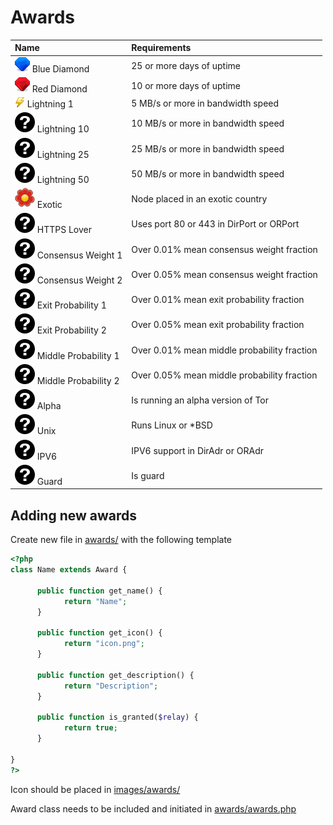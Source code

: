 # Awards

| Name | Requirements
| :--- | :-----
| ![Blue Diamond](images/awards/blue_diamond.png) Blue Diamond | 25 or more days of uptime
| ![Red Diamond](images/awards/red_diamond.png) Red Diamond | 10 or more days of uptime
| ![Lightning 1](images/awards/lightning_1.png) Lightning 1 | 5 MB/s or more in bandwidth speed
| ![Lightning 10](images/awards/404.png) Lightning 10 | 10 MB/s or more in bandwidth speed
| ![Lightning 25](images/awards/404.png) Lightning 25 | 25 MB/s or more in bandwidth speed
| ![Lightning 50](images/awards/404.png) Lightning 50 | 50 MB/s or more in bandwidth speed
| ![Exotic](images/awards/exotic.png) Exotic | Node placed in an exotic country
| ![HTTPS Lover](images/awards/404.png) HTTPS Lover | Uses port 80 or 443 in DirPort or ORPort
| ![Consensus Weight 1](images/awards/404.png) Consensus Weight 1 | Over 0.01% mean consensus weight fraction
| ![Consensus Weight 2](images/awards/404.png) Consensus Weight 2 | Over 0.05% mean consensus weight fraction
| ![Exit Probability 1](images/awards/404.png) Exit Probability 1 | Over 0.01% mean exit probability fraction
| ![Exit Probability 2](images/awards/404.png) Exit Probability 2 | Over 0.05% mean exit probability fraction
| ![Middle Probability 1](images/awards/404.png) Middle Probability 1 | Over 0.01% mean middle probability fraction
| ![Middle Probability 2](images/awards/404.png) Middle Probability 2 | Over 0.05% mean middle probability fraction
| ![Alpha](images/awards/404.png) Alpha | Is running an alpha version of Tor
| ![Unix](images/awards/404.png) Unix | Runs Linux or *BSD 
| ![IPV6](images/awards/404.png) IPV6 | IPV6 support in DirAdr or ORAdr
| ![Guard](images/awards/404.png) Guard | Is guard

## Adding new awards

Create new file in [awards/](awards/) with the following template

```php
<?php
class Name extends Award {

      public function get_name() {
            return "Name";
      }

      public function get_icon() {
            return "icon.png";
      }

      public function get_description() {
            return "Description";
      }

      public function is_granted($relay) {
            return true;
      }

}
?>
```

Icon should be placed in [images/awards/](images/awards/)

Award class needs to be included and initiated in [awards/awards.php](awards/awards.php)
